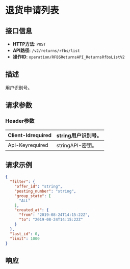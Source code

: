 # 退货申请列表

## 接口信息

- **HTTP方法**: `POST`
- **API路径**: `/v2/returns/rfbs/list`
- **操作ID**: `operation/RFBSReturnsAPI_ReturnsRfbsListV2`

## 描述

用户识别号。

## 请求参数

### Header参数

| Client-Idrequired | string用户识别号。 |
|---|---|
| Api-Keyrequired | stringAPI-密钥。 |

## 请求示例

```json
{
  "filter": {
    "offer_id": "string",
    "posting_number": "string",
    "group_state": [
      "ALL"
    ],
    "created_at": {
      "from": "2019-08-24T14:15:22Z",
      "to": "2019-08-24T14:15:22Z"
    }
  },
  "last_id": 0,
  "limit": 1000
}
```

## 响应
